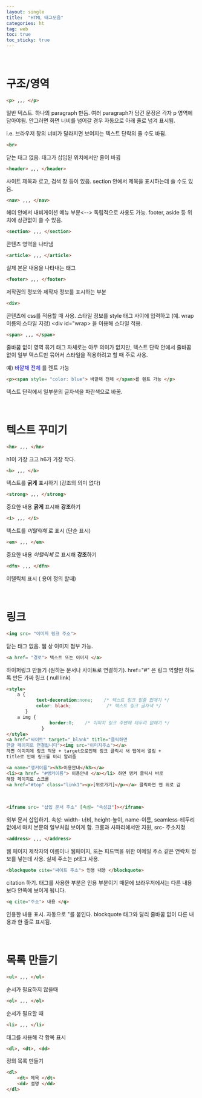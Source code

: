 ```yaml
---
layout: single
title:  "HTML 태그모음"
categories: ht
tag: web
toc: true
toc_sticky: true
---
```


<br>

# 구조/영역

~~~html
<p> ,,, </p>
~~~

일반 텍스트. 하나의 paragraph 만듬. 여러 paragraph가 담긴 문장은 각자 p 영역에 담아야됨.
안그러면 화면 너비를 넘어갈 경우 자동으로 아래 줄로 넘겨 표시됨. 

i.e. 브라우저 창의 너비가 달라지면 보여지는 텍스트 단락의 줄 수도 바뀜.



~~~html
<br>
~~~

닫는 태그 없음. 태그가 삽입된 위치에서만 줄이 바뀜



~~~html
<header> ,,, </header>
~~~

사이트 제목과 로고, 검색 창 등이 있음. section 안에서 제목을 표시하는데 쓸 수도 있음.



~~~html
<nav> ,,, </nav>
~~~

헤더 안에서 내비게이션 메뉴 부분<--> 독립적으로 사용도 가능.
footer, aside 등 위치에 상관없이 쓸 수 있음. 



~~~html
<section> ,,, </section>
~~~

콘텐츠 영역을 나타냄



~~~html
<article> ,,, </article>
~~~

실제 본문 내용을 나타내는 태그



~~~html
<footer> ,,, </footer>
~~~

저작권의 정보와 제작자 정보를 표시하는 부분



~~~html
<div>
~~~

콘텐츠에 css를 적용할 때 사용. 스타일 정보를 style 태그 사이에
입력하고 (예. wrap이름의 스타일 지정) <div id="wrap> 을 이용해 스타일 적용. 



~~~html
<span> ,,, </span>
~~~

줄바꿈 없이 영역 묶기
태그 자체로는 아무 의미가 없지만, 텍스트 단락 안에서 줄바꿈 없이 일부 텍스트만
묶어서 스타일을 적용하려고 할 때 주로 사용. 

예) <span style= "color: blue">바깥채 전체 </span>를 렌트 가능

~~~html
<p><span style= "color: blue"> 바깥채 전체 </span>를 렌트 가능 </p>
~~~

텍스트 단락에서 일부분의 글자색을 파란색으로 바꿈.

<br>



# 텍스트 꾸미기

~~~html
<hn> ,,, </hn>
~~~

h1이 가장 크고 h6가 가장 작다.



~~~html
<b> ,,, </b>
~~~

텍스트를 <b>굵게</b> 표시하기 (강조의 의미 없다)



~~~html
<strong> ,,, </strong> 
~~~

중요한 내용 <b>굵게</b> 표시해 <strong>강조</strong>하기



~~~html
<i> ,,, </i>
~~~

텍스트를 <i>이탤릭체</i> 로 표시 (단순 표시)



~~~ html
<em> ,,, </em>
~~~

중요한 내용 <em>이탤릭체</em> 로 표시해 <strong>강조</strong>하기



~~~html
<dfn> ,,, </dfn>
~~~

이탤릭체 표시 ( 용어 정의 할때)

<br>

# 링크

~~~html
<img src= "이미지 링크 주소">
~~~

닫는 태그 없음. 웹 상 이미지 첨부 가능.



~~~html
<a href= "경로"> 텍스트 또는 이미지 </a>
~~~

하이퍼링크 만들기 (원하는 문서나 사이트로 연결하기). href="#" 은 링크 역할만 하도록 만든 가짜 링크 ( null link)



```html
<style>
    a {
           text-decoration:none;    /* 텍스트 링크 밑줄 없애기 */
           color: black;             /* 텍스트 링크 글자색 */
       }
    a img {
                border:0;    /* 이미지 링크 주변에 테두리 없애기 */
             }
</style>
<a href="싸이트" target="_blank" title="클릭하면
한글 페이지로 연결됩니다"><img src="이미지주소"></a> 
하면 이미지에 링크 적용 + target으로인해 링크 클릭시 새 탭에서 열림 +
title로 인해 링크를 미리 알려줌

<a name="앵커이름"><h3>이용안내</h3></a>
<li><a href= "#앵커이름"> 이용안내 </a></li> 하면 앵커 클릭시 바로 
해당 페이지로 스크롤
<a href="#top" class="link1"><p>[위로가기]</p></a> 클릭하면 맨 위로 감
```

<br>

~~~html
<iframe src= "삽입 문서 주소" [속성= "속성값"]></iframe>
~~~

외부 문서 삽입하기. 속성: width- 너비, height-높이, name-이름, seamless-테두리 없애서 마치
본문의 일부처럼 보이게 함. 크롬과 사파리에서만 지원, src- 주소지정



~~~html
<address> ,,, </address>
~~~

웹 페이지 제작자의 이름이나 웹페이지, 또는 피드백을 위한 이메일 주소 같은
연락처 정보를 넣는데 사용. 실제 주소는 p태그 사용. 



~~~html
<blockquote cite="싸이트 주소"> 인용 내용 </blockquote>
~~~

citation 하기. 태그를 사용한 부분은 인용 부분이기 때문에 브라우저에서는 다른 내용보다
안쪽에 보이게 됩니다. 



~~~html
<q cite="주소"> 내용 </q>
~~~

인용한 내용 표시. 자동으로 "를 붙인다. blockquote 태그와 달리 줄바꿈 없이 다른 내용과 
한 줄로 표시됨.

<br>

# 목록 만들기

~~~html
<ul> ,,, </ul>
~~~

순서가 필요하지 않을때



~~~ html
<ol> ,,, </ol>
~~~

순서가 필요할 때



~~~html
<li> ,,, </li>
~~~

태그를 사용해 각 항목 표시



~~~html
<dl>, <dt>, <dd>
~~~

정의 목록 만들기

```html
<dl>
    <dt> 제목 </dt>
    <dd> 설명 </dd>
</dl>
```

